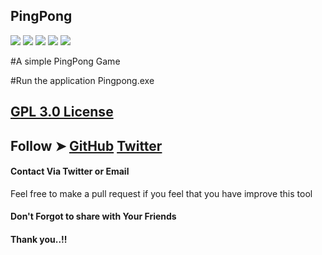 ## PingPong

![](https://img.shields.io/github/issues/MiChaelinzo/PingPong)
![](https://img.shields.io/github/forks/MiChaelinzo/PingPong)
![](https://img.shields.io/github/stars/MiChaelinzo/PingPong)
![](https://img.shields.io/github/license/MiChaelinzo/PingPong)
![](https://img.shields.io/twitter/url?url=https%3A%2F%2Fgithub.com%2FMiChaelinzo%2FPingPong%2F)

#A simple PingPong Game

#Run the application Pingpong.exe

##  [GPL 3.0 License](https://raw.githubusercontent.com/MiChaelinzo/PingPong/master/LICENSE)

## Follow ➤ [GitHub](https://github.com/MiChaelinzo) [Twitter](https://twitter.com/llmichaelinzoll)


#### Contact Via Twitter or Email

Feel free to make a pull request if you feel that you have improve this tool 

#### Don't Forgot to share with Your Friends 
#### Thank you..!!
